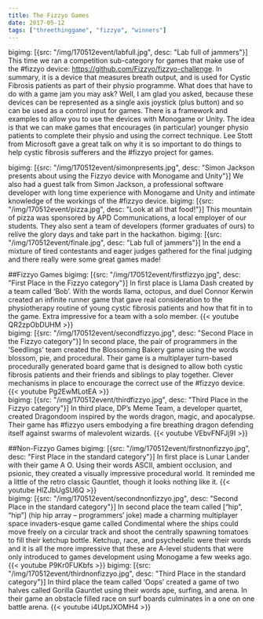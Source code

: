 ```yaml
---
title: The Fizzyo Games
date: 2017-05-12
tags: ["threethinggame", "fizzyo", "winners"]
---
```

bigimg: [{src: "/img/170512event/labfull.jpg", desc: "Lab full of jammers"}]
This time we ran a competition sub-category for games that make use of the #fizzyo device: https://github.com/Fizzyo/fizzyo-challenge. In summary, it is a device that measures breath output, and is used for Cystic Fibrosis patients as part of their physio programme. What does that have to do with a game jam you may ask? Well, I am glad you asked, because these devices can be represented as a single axis joystick (plus button) and so can be used as a control input for games. There is a framework and examples to allow you to use the devices with Monogame or Unity. The idea is that we can make games that encourages (in particular) younger physio patients to complete their physio and using the correct technique. Lee Stott from Microsoft gave a great talk on why it is so important to do things to help cystic fibrosis sufferers and the #fizzyo project for games. 
<!--more-->
bigimg: [{src: "/img/170512event/simonpresents.jpg", desc: "Simon Jackson presents about using the Fizzyo device with Monogame and Unity"}]
We also had a guest talk from Simon Jackson, a professional software developer with long time experience with Monogame and Unity and intimate knowledge of the workings of the #fizzyo device.
bigimg: [{src: "/img/170512event/pizza.jpg", desc: "Look at all that food!"}]
This mountain of pizza was sponsored by APD Communications, a local employer of our students. They also sent a team of developers (former graduates of ours) to relive the glory days and take part in the hackathon.
bigimg: [{src: "/img/170512event/finale.jpg", desc: "Lab full of jammers"}]
In the end a mixture of tired contestants and eager judges gathered for the final judging and there really were some great games made!

##Fizzyo Games
bigimg: [{src: "/img/170512event/firstfizzyo.jpg", desc: "First Place in the Fizzyo category"}]
In first place is Llama Dash created by a team called ‘Bob’. With the words llama, octopus, and duel Connor Kerwin created an infinite runner game that gave real consideration to the physiotherapy routine of young cystic fibrosis patients and how that fit in to the game. Extra impressive for a team with a solo member.
{{< youtube QR2zpObDUHM >}}
<br/>
bigimg: [{src: "/img/170512event/secondfizzyo.jpg", desc: "Second Place in the Fizzyo category"}]
In second place, the pair of programmers in the ‘Seedlings’ team created the Blossoming Bakery game using the words blossom, pie, and procedural. Their game is a multiplayer turn-based procedurally generated board game that is designed to allow both cystic fibrosis patients and their friends and siblings to play together. Clever mechanisms in place to encourage the correct use of the #fizzyo device.
{{< youtube Pg2EwMLotEA >}}
<br/>
bigimg: [{src: "/img/170512event/thirdfizzyo.jpg", desc: "Third Place in the Fizzyo category"}]
In third place, DP’s Meme Team, a developer quartet, created Dragondoom inspired by the words dragon, magic, and apocalypse. Their game has #fizzyo users embodying a fire breathing dragon defending itself against swarms of malevolent wizards. 
{{< youtube VEbvFNFJj9I >}}
<br/>

##Non-Fizzyo Games
bigimg: [{src: "/img/170512event/firstnonfizzyo.jpg", desc: "First Place in the standard category"}]
In first place is Lunar Lander with their game A O. Using their words ASCII, ambient occlusion, and psionic, they created a visually impressive procedural world. It reminded me a little of the retro classic Gauntlet, though it looks nothing like it.
{{< youtube HlZJbUgSU6Q >}}
<br/>
bigimg: [{src: "/img/170512event/secondnonfizzyo.jpg", desc: "Second Place in the standard category"}]
In second place the team called [“hip”, “hip”] (hip hip array – programmers’ joke) made a charming multiplayer space invaders-esque game called Condimental where the ships could move freely on a circular track and shoot the centrally spawning tomatoes to fill their ketchup bottle. Ketchup, race, and psychedelic were their words and it is all the more impressive that these are A-level students that were only introduced to games development using Monogame a few weeks ago.
{{< youtube P9Kr0FUKbfs >}}
bigimg: [{src: "/img/170512event/thirdnonfizzyo.jpg", desc: "Third Place in the standard category"}]
In third place the team called ‘Oops’ created a game of two halves called Gorilla Gauntlet using their words ape, surfing, and arena. In their game an obstacle filled race on surf boards culminates in a one on one battle arena.
{{< youtube i4UptJXOMH4 >}}
<br/>

